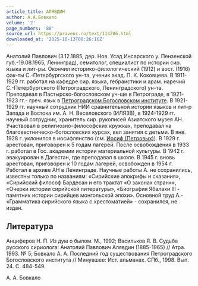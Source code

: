 ```yaml
---
article_title: АЛЯВДИН
author: А.А.Бовкало
volume: '2'
page_numbers: '88'
source_url: https://pravenc.ru/text/114206.html
downloaded_at: '2025-10-13T08:26:16Z'
---
```


Анатолий Павлович (3.12.1885, дер. Нов. Усад Инсарского у. Пензенской губ.-19.08.1965, Ленинград), семитолог, специалист по истории сир. языка и лит-ры. Окончил историко-филологический (1912) и вост. (1916) фак-ты С.-Петербургского ун-та, ученик акад. П. К. Коковцева. В 1911-1929 гг. работал на кафедре сир. языка, гебраистики и арам. наречий С.-Петербургского (Петроградского, Ленинградского) ун-та. Преподавал в Пастырско-богословском уч-ще в Петрограде, в 1921-1923 гг.- греч. язык в [Петроградском Богословском институте](<https://pravenc.ru/text/Петроградском Богословском институте.html>). В 1921-1929 гг. научный сотрудник НИИ сравнительной истории языков и лит-р Запада и Востока им. А. Н. Веселовского (ИЛЯЗВ), в 1924-1929 гг. научный сотрудник, хранитель сир. рукописей Азиатского музея АН. Участвовал в религиозно-философских кружках, преподавал на благовестническо-богословских курсах, вел занятия с детьми. В янв. 1928 г. уклонился в иосифлянство (см. [Иосиф (Петровых)](<https://pravenc.ru/text/Иосиф (Петровых).html>)). В 1929 г. арестован, приговорен к 5 годам лагерей. После освобождения в 1933 г. работал в Гос. академии истории материальной культуры. В 1942 г. эвакуирован в Дагестан, где преподавал в школе. В 1945 г. вновь арестован, приговорен к 10 годам лагерей, освобожден в 1954 г. Работал в архиве АН в Ленинграде. Научные работы А. не сохранились, известны только по названиям: «Сирийские апокрифы и сказания», «Сирийский философ Бардесан и его трактат «О законах стран»», «Очерки истории сирийской литературы», «Биография Ябалахи III - памятник истории сирийцев монгольской эпохи». Основной труд А.- «Грамматика сирийского языка с хрестоматией» - сохранился, не издан.

## Литература

Анциферов Н. П. Из дум о былом. М., 1992; Васильков Я. В. Судьба русского сириолога: Анатолий Павлович Алявдин (1885-1965) // Атра. 1993. № 5; Бовкало А. А. Последний год существования Петроградского Богословского института // Минувшее: Ист. альманах. СПб., 1998. Вып. 24. С. 484-549.

А.   А.   Бовкало

